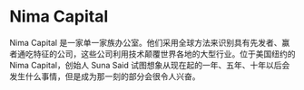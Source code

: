 # Nima Capital

Nima Capital 是一家单一家族办公室。他们采用全球方法来识别具有先发者、赢者通吃特征的公司，这些公司利用技术颠覆世界各地的大型行业。位于美国纽约的 Nima Capital，创始人 Suna Said 试图想象从现在起的一年、五年、十年以后会发生什么事情，但是成为那一刻的部分会很令人兴奋。

